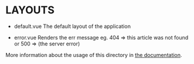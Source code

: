 # LAYOUTS

- default.vue
The default layout of the application

- error.vue
Renders the err message eg. 404 => this article was not found or 500 => (the server error)

More information about the usage of this directory in [the documentation](https://nuxtjs.org/guide/views#layouts).
